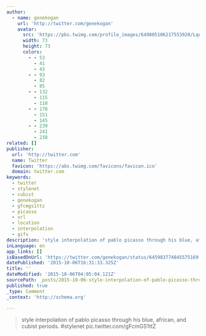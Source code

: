 ```yaml
---
author:
  - name: genekogan
    url: 'http://twitter.com/genekogan'
    avatar:
      src: 'https://pbs.twimg.com/profile_images/649805106217553920/LqqtO2lK_bigger.jpg'
      width: 73
      height: 73
      colors:
        - - 53
          - 41
          - 43
        - - 93
          - 82
          - 85
        - - 132
          - 115
          - 110
        - - 178
          - 151
          - 145
        - - 239
          - 241
          - 238
related: []
publisher:
  url: 'http://twitter.com'
  name: Twitter
  favicon: 'https://abs.twimg.com/favicons/favicon.ico'
  domain: twitter.com
keywords:
  - twitter
  - stylenet
  - cubist
  - genekogan
  - gfcmgs1ttz
  - picasso
  - url
  - location
  - interpolation
  - gifs
description: 'style interpolation of pablo picasso through his blue, african, and cubist periods. #stylenet pic.twitter.com/gFcmGS1ttZ'
inLanguage: en
app_links: []
isBasedOnUrl: 'https://twitter.com/genekogan/status/645983774845575169'
datePublished: '2015-10-06T16:31:33.325Z'
title: ''
dateModified: '2015-10-06T04:05:04.121Z'
sourcePath: _posts/2015-10-06-style-interpolation-of-pablo-picasso-through-his-blue-afric.md
published: true
_type: Comment
_context: 'http://schema.org'

---
```

> style interpolation of pablo picasso through his blue&comma; african&comma; and cubist periods&period; &num;stylenet pic&period;twitter&period;com&sol;gFcmGS1ttZ